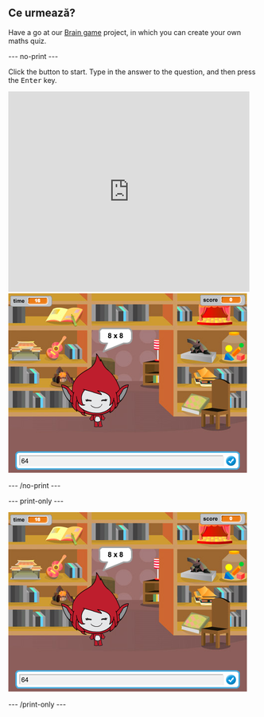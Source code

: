 ## Ce urmează?

Have a go at our [Brain game](https://projects.raspberrypi.org/en/projects/brain-game?utm_source=pathway&utm_medium=whatnext&utm_campaign=projects) project, in which you can create your own maths quiz.

\--- no-print \---

Click the button to start. Type in the answer to the question, and then press the <kbd>Enter</kbd> key.

<div class="scratch-preview">
  <iframe allowtransparency="true" width="485" height="402" src="https://scratch.mit.edu/projects/embed/250234955/?autostart=false" frameborder="0" scrolling="no"></iframe>
  <img src="images/brain-final.png">
</div>

\--- /no-print \---

\--- print-only \---

![Brain Game](images/brain-final.png)

\--- /print-only \---